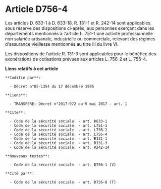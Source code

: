 # Article D756-4

Les articles D. 633-1 à D. 633-18, R. 131-1 et R. 242-14 sont applicables, sous réserve des dispositions ci-après, aux
personnes exerçant dans les départements mentionnés à l'article L. 751-1 une activité professionnelle non salariée
artisanale, industrielle ou commerciale, relevant des régimes d'assurance vieillesse mentionnés au titre III du livre VI. 

Les dispositions de l'article R. 131-3 sont applicables pour le bénéfice des exonérations de cotisations prévues aux articles
L. 756-2 et L. 756-4.

**Liens relatifs à cet article**

	**Codifié par**:

	  - Décret n°85-1354 du 17 décembre 1985

	**Liens**:

	  - TRANSFERE: Décret n°2017-972 du 9 mai 2017 - art. 1

	**Cite**:

	  - Code de la sécurité sociale. - art. D633-1
	  - Code de la sécurité sociale. - art. L751-1
	  - Code de la sécurité sociale. - art. L756-2
	  - Code de la sécurité sociale. - art. L756-4
	  - Code de la sécurité sociale. - art. R131-1
	  - Code de la sécurité sociale. - art. R131-3
	  - Code de la sécurité sociale. - art. R242-14

	**Nouveaux textes**:

	  - Code de la sécurité sociale. - art. D756-1 (V)

	**Cité par**:

	  - Code de la sécurité sociale. - art. D756-8 (T)
